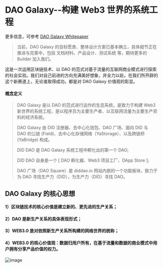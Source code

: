 # DAO Galaxy--构建 Web3 世界的系统工程

更多信息，可参考 [DAO Galaxy Whitepaper](DAO-Galaxy.md)

> 当前，DAO Galaxy 的目标愿景、整体设计方案已基本确立，具体细节正在推进与完善中，包括 文档材料、产品设计、测试系统 等，期待更多的 Builder 加入我们。

这是一次运用区块链技术、以 DAO 的范式对基于流量的互联网商业模式进行探索的社会实验。我们对自己前进的方向充满美好想象，并全力以赴。在我们所开辟的这个新赛道上，无论谁取得成功，都是对 DAO Galaxy 价值观的彰显。

#### 概念定义

>
> DAO Galaxy 是以 DAO 的范式进行运作的生态系统，是致力于构建 Web3 新世界的系统工程，是以程序员为主要生产者、以互联网流量为主要生产资料的经济系统。
> 
> DAO Galaxy 由 DID 注册器、去中心化钱包、DAO 广场、面向 DID 与 DAO 的公链 (Field)、去中心化存储网络（YaStorage）、以及跨链桥 (YaBridge) 构成。
> 
> DID DAO 是 DAO Galaxy 系统工程中孵化出的第一个 DAO;
>
> DID DAO 自身是一个 [ DAO 孵化器、Web3 项目工厂、DApp Store ];
>
> DAO 广场（DAO Square）是 diddao.io 网站内嵌的一个功能板块，致力于为 DAO 寻找生产力（DID），为生产力（DID）寻找 DAO。
>

## DAO Galaxy 的核心思想

#### 1）区块链技术的核心价值是建立新的、更先进的生产关系；

#### 2）DAO 是新生产关系的具体表现形式；

#### 3）WEB3.0 是对依照新生产关系所构建的网络世界的统称；

#### 4）WEB3.0 的核心价值观：数据归用户所有，在基于流量和数据的商业模式中用户拥有分享产品价值的权力。

![image](https://user-images.githubusercontent.com/32976079/198989134-fa160488-a612-4993-96ff-54369ce3137b.png)
